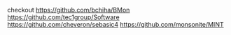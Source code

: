 
checkout
https://github.com/bchiha/BMon
https://github.com/tec1group/Software
https://github.com/cheveron/sebasic4
https://github.com/monsonite/MINT
